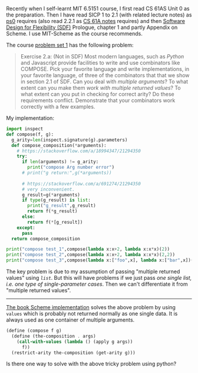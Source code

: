 Recently when I self-learnt MIT 6.5151 course, I first read CS 61AS Unit 0 as the preparation. Then I have read SICP 1 to 2.1 (with related lecture notes) as [ps0][1] requires (also read 2.2.1 as [CS 61A notes][2] requires) and then [Software Design for Flexibility (SDF)][3] Prologue, chapter 1 and partly Appendix on Scheme. I use MIT-Scheme as the course recommends.

The course [problem set 1][4] has the following problem:
> Exercise 2.a: (Not in SDF)
 Most modern languages, such as *Python* and Javascript provide
 facilities to write and use combinators like COMPOSE. Pick your
 favorite language and write implementations, in your favorite
 language, of three of the combinators that that we show in section 2.1
 of SDF. Can you deal with *multiple arguments*? To what extent can you
 make them *work with multiple returned values*? To what extent can you
 put in checking for correct arity? Do these requirements conflict.
 Demonstrate that your combinators work correctly with a few examples.

My implementation:
```python
import inspect
def compose(f, g):
  g_arity=len(inspect.signature(g).parameters)
  def compose_composition(*arguments):
    # https://stackoverflow.com/a/18994347/21294350
    try:
      if len(arguments) != g_arity:
        print("compose Arg number error")
      # print("g return:",g(*arguments))
      
      # https://stackoverflow.com/a/691274/21294350
      # very inconvenient.
      g_result=g(*arguments)
      if type(g_result) is list:
        print("g_result",g_result) 
        return f(*g_result)
      else:
        return f(*[g_result])
    except:
      pass
  return compose_composition

print("compose test_1",compose(lambda x:x+2, lambda x:x*x)(2))
print("compose test_2",compose(lambda x:x+2, lambda x:x*x)(2,2))
print("compose test_3",compose(lambda x:["foo",x], lambda x:["bar",x])(2))
```

The key problem is due to my assumption of passing "multiple returned values" using *`list`*. But this will have problems if we just pass *one single list, i.e. one type of single-parameter cases*. Then we can't differentiate it from "multiple returned values".

---

[The book Scheme implementation][5] solves the above problem by using `values` which is probably not returned normally as one single data. It is always used as one container of multiple arguments.
```scheme
(define (compose f g)
  (define (the-composition . args)
    (call-with-values (lambda () (apply g args))
      f))
  (restrict-arity the-composition (get-arity g)))
```

Is there one way to solve with the above tricky problem using python?

  [1]: https://groups.csail.mit.edu/mac/users/gjs/6.945/psets/ps00/dh.pdf
  [2]: https://people.eecs.berkeley.edu/~bh/61a-pages/Volume2/notes.pdf
  [3]: https://mitpress.ublish.com/ebook/software-design-for-flexibility-preview/12618/27
  [4]: https://groups.csail.mit.edu/mac/users/gjs/6.945/psets/ps01/ps.pdf
  [5]: https://github.com/sci-42ver/SDF_exercise_solution/blob/ea5c53e090c23245d89b9963e1a238e5cd1bfb03/software/sdf/combinators/function-combinators.scm#L41-L47